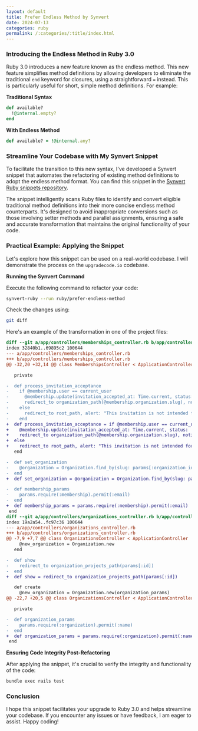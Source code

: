 ```yaml
---
layout: default
title: Prefer Endless Method by Synvert
date: 2024-07-13
categories: ruby
permalink: /:categories/:title/index.html
---
```


### Introducing the Endless Method in Ruby 3.0

Ruby 3.0 introduces a new feature known as the endless method. This new feature simplifies method definitions by allowing developers to eliminate the traditional `end` keyword for closures, using a straightforward `=` instead. This is particularly useful for short, simple method definitions. For example:

**Traditional Syntax**

```ruby
def available?
  !@internal.empty?
end
```

**With Endless Method**

```ruby
def available? = !@internal.any?
```

### Streamline Your Codebase with My Synvert Snippet

To facilitate the transition to this new syntax, I've developed a Synvert snippet that automates the refactoring of existing method definitions to adopt the endless method format. You can find this snippet in the [Synvert Ruby snippets repository](https://github.com/synvert-hq/synvert-snippets-ruby/blob/main/lib/ruby/prefer-endless-method.rb).

The snippet intelligently scans Ruby files to identify and convert eligible traditional method definitions into their more concise endless method counterparts. It's designed to avoid inappropriate conversions such as those involving setter methods and parallel assignments, ensuring a safe and accurate transformation that maintains the original functionality of your code.

### Practical Example: Applying the Snippet

Let's explore how this snippet can be used on a real-world codebase. I will demonstrate the process on the `upgradecode.io` codebase.

**Running the Synvert Command**

Execute the following command to refactor your code:

```bash
synvert-ruby --run ruby/prefer-endless-method
```

Check the changes using:

```bash
git diff
```

Here's an example of the transformation in one of the project files:

```diff
diff --git a/app/controllers/memberships_controller.rb b/app/controllers/memberships_controller.rb
index 32840b1..69895c2 100644
--- a/app/controllers/memberships_controller.rb
+++ b/app/controllers/memberships_controller.rb
@@ -32,20 +32,14 @@ class MembershipsController < ApplicationController

   private

-  def process_invitation_acceptance
-    if @membership.user == current_user
-      @membership.update(invitation_accepted_at: Time.current, status: 'accepted')
-      redirect_to organization_path(@membership.organization.slug), notice: "You have successfully joined the organization!"
-    else
-      redirect_to root_path, alert: "This invitation is not intended for you."
-    end
+  def process_invitation_acceptance = if @membership.user == current_user
+    @membership.update(invitation_accepted_at: Time.current, status: 'accepted')
+    redirect_to organization_path(@membership.organization.slug), notice: "You have successfully joined the organization!"
+  else
+    redirect_to root_path, alert: "This invitation is not intended for you."
   end

-  def set_organization
-    @organization = Organization.find_by(slug: params[:organization_id])
-  end
+  def set_organization = @organization = Organization.find_by(slug: params[:organization_id])

-  def membership_params
-    params.require(:membership).permit(:email)
-  end
+  def membership_params = params.require(:membership).permit(:email)
 end
diff --git a/app/controllers/organizations_controller.rb b/app/controllers/organizations_controller.rb
index 19a2a54..fc97c36 100644
--- a/app/controllers/organizations_controller.rb
+++ b/app/controllers/organizations_controller.rb
@@ -7,9 +7,7 @@ class OrganizationsController < ApplicationController
     @new_organization = Organization.new
   end

-  def show
-    redirect_to organization_projects_path(params[:id])
-  end
+  def show = redirect_to organization_projects_path(params[:id])

   def create
     @new_organization = Organization.new(organization_params)
@@ -22,7 +20,5 @@ class OrganizationsController < ApplicationController

   private

-  def organization_params
-    params.require(:organization).permit(:name)
-  end
+  def organization_params = params.require(:organization).permit(:name)
 end
```

**Ensuring Code Integrity Post-Refactoring**

After applying the snippet, it's crucial to verify the integrity and functionality of the code:

```bash
bundle exec rails test
```

### Conclusion

I hope this snippet facilitates your upgrade to Ruby 3.0 and helps streamline your codebase. If you encounter any issues or have feedback, I am eager to assist. Happy coding!
